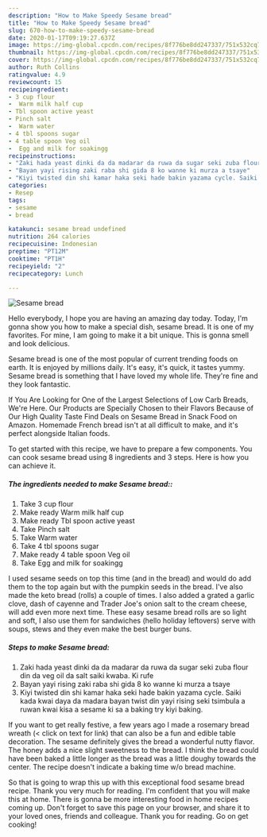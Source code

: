 ```yaml
---
description: "How to Make Speedy Sesame bread"
title: "How to Make Speedy Sesame bread"
slug: 670-how-to-make-speedy-sesame-bread
date: 2020-01-17T09:19:27.637Z
image: https://img-global.cpcdn.com/recipes/8f776be8dd247337/751x532cq70/sesame-bread-recipe-main-photo.jpg
thumbnail: https://img-global.cpcdn.com/recipes/8f776be8dd247337/751x532cq70/sesame-bread-recipe-main-photo.jpg
cover: https://img-global.cpcdn.com/recipes/8f776be8dd247337/751x532cq70/sesame-bread-recipe-main-photo.jpg
author: Ruth Collins
ratingvalue: 4.9
reviewcount: 15
recipeingredient:
- 3 cup flour
-  Warm milk half cup
- Tbl spoon active yeast
- Pinch salt
-  Warm water
- 4 tbl spoons sugar
- 4 table spoon Veg oil
-  Egg and milk for soakingg
recipeinstructions:
- "Zaki hada yeast dinki da da madarar da ruwa da sugar seki zuba flour din da veg oil da salt saiki kwaba. Ki rufe"
- "Bayan yayi rising zaki raba shi gida 8 ko wanne ki murza a tsaye"
- "Kiyi twisted din shi kamar haka seki hade bakin yazama cycle. Saiki kada kwai daya da madara bayan twist din yayi rising seki tsimbula a ruwan kwai kisa a sesame ki sa a baking try kiyi baking."
categories:
- Resep
tags:
- sesame
- bread

katakunci: sesame bread undefined
nutrition: 264 calories
recipecuisine: Indonesian
preptime: "PT12M"
cooktime: "PT1H"
recipeyield: "2"
recipecategory: Lunch

---
```



![Sesame bread](https://img-global.cpcdn.com/recipes/8f776be8dd247337/751x532cq70/sesame-bread-recipe-main-photo.jpg)

Hello everybody, I hope you are having an amazing day today. Today, I'm gonna show you how to make a special dish, sesame bread. It is one of my favorites. For mine, I am going to make it a bit unique. This is gonna smell and look delicious.

Sesame bread is one of the most popular of current trending foods on earth. It is enjoyed by millions daily. It's easy, it's quick, it tastes yummy. Sesame bread is something that I have loved my whole life. They're fine and they look fantastic.

If You Are Looking for One of the Largest Selections of Low Carb Breads, We&#39;re Here. Our Products are Specially Chosen to their Flavors Because of Our High Quality Taste Find Deals on Sesame Bread in Snack Food on Amazon. Homemade French bread isn&#39;t at all difficult to make, and it&#39;s perfect alongside Italian foods.


To get started with this recipe, we have to prepare a few components. You can cook sesame bread using 8 ingredients and 3 steps. Here is how you can achieve it.

##### The ingredients needed to make Sesame bread::

1. Take 3 cup flour
1. Make ready  Warm milk half cup
1. Make ready Tbl spoon active yeast
1. Take Pinch salt
1. Take  Warm water
1. Take 4 tbl spoons sugar
1. Make ready 4 table spoon Veg oil
1. Take  Egg and milk for soakingg


I used sesame seeds on top this time (and in the bread) and would do add them to the top again but with the pumpkin seeds in the bread. I&#39;ve also made the keto bread (rolls) a couple of times. I also added a grated a garlic clove, dash of cayenne and Trader Joe&#39;s onion salt to the cream cheese, will add even more next time. These easy sesame bread rolls are so light and soft, I also use them for sandwiches (hello holiday leftovers) serve with soups, stews and they even make the best burger buns. 

##### Steps to make Sesame bread:

1. Zaki hada yeast dinki da da madarar da ruwa da sugar seki zuba flour din da veg oil da salt saiki kwaba. Ki rufe
1. Bayan yayi rising zaki raba shi gida 8 ko wanne ki murza a tsaye
1. Kiyi twisted din shi kamar haka seki hade bakin yazama cycle. Saiki kada kwai daya da madara bayan twist din yayi rising seki tsimbula a ruwan kwai kisa a sesame ki sa a baking try kiyi baking.


If you want to get really festive, a few years ago I made a rosemary bread wreath (&lt; click on text for link) that can also be a fun and edible table decoration. The sesame definitely gives the bread a wonderful nutty flavor. The honey adds a nice slight sweetness to the bread. I think the bread could have been baked a little longer as the bread was a little doughy towards the center. The recipe doesn&#39;t indicate a baking time w/o bread machine. 

So that is going to wrap this up with this exceptional food sesame bread recipe. Thank you very much for reading. I'm confident that you will make this at home. There is gonna be more interesting food in home recipes coming up. Don't forget to save this page on your browser, and share it to your loved ones, friends and colleague. Thank you for reading. Go on get cooking!
